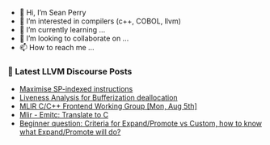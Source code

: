 - 👋 Hi, I’m Sean Perry
- 👀 I’m interested in compilers (c++, COBOL, llvm)
- 🌱 I’m currently learning ...
- 💞️ I’m looking to collaborate on ...
- 📫 How to reach me ...

<!---
s66perry/s66perry is a ✨ special ✨ repository because its `README.md` (this file) appears on your GitHub profile.
You can click the Preview link to take a look at your changes.
--->
### 📕 Latest LLVM Discourse Posts

<!-- DISCOURSE-LLVM:START -->
- [Maximise SP-indexed instructions](https://discourse.llvm.org/t/maximise-sp-indexed-instructions/80542#post_1)
- [Liveness Analysis for Bufferization deallocation](https://discourse.llvm.org/t/liveness-analysis-for-bufferization-deallocation/74938#post_9)
- [MLIR C/C++ Frontend Working Group [Mon, Aug 5th]](https://discourse.llvm.org/t/mlir-c-c-frontend-working-group-mon-aug-5th/80541#post_1)
- [Mlir - Emitc: Translate to C](https://discourse.llvm.org/t/mlir-emitc-translate-to-c/79647#post_3)
- [Beginner question: Criteria for Expand/Promote vs Custom, how to know what Expand/Promote will do?](https://discourse.llvm.org/t/beginner-question-criteria-for-expand-promote-vs-custom-how-to-know-what-expand-promote-will-do/80533#post_4)
<!-- DISCOURSE-LLVM:END -->
